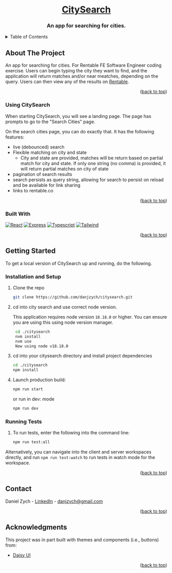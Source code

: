 <a name="readme-top"></a>
<br />

<div align="center">
  <a href="https://github.com/danjzych/citysearch">
    <h1>CitySearch</h1>
  </a>

  <h3 align="center">An app for searching for cities.</h3>

</div>

<!-- TABLE OF CONTENTS -->
<details>
  <summary>Table of Contents</summary>
  <ol>
    <li>
      <a href="#about-the-project">About The Project</a>
      <ul>
        <li><a href="#using-citysearch">Using CitySearch</a></li>
        <li><a href="#built-with">Built With</a></li>
      </ul>
    </li>
    <li>
      <a href="#getting-started">Getting Started</a>
      <ul>
        <li><a href="#installation-and-setup">Installation and Setup</a></li>
        <li><a href="#test">Running Tests</a></li>
      </ul>
    </li>
    <li><a href="#contact">Contact</a></li>
    <li><a href="#acknowledgments">Acknowledgments</a></li>
  </ol>
</details>

<!-- ABOUT THE PROJECT -->

## About The Project

An app for searching for cities. For Rentable FE Software Engineer coding exercise. Users can begin typing the city they want to find, and the application will return matches and/or near meatches, depending on the query. Users can then view any of the results on <a href="https://www.rentable.co" target="_blank">Rentable</a>.

<p align="right">(<a href="#readme-top">back to top</a>)</p>

### Using CitySearch

When starting CitySearch, you will see a landing page. The page has prompts to go to the "Search Cities" page.

On the search cities page, you can do exactly that. It has the following features:

- live (debounced) search
- Flexible matching on city and state
  - City and state are provided, matches will be return based on partial match for city and state. If only one string (no comma) is provided, it will return partial matches on city of state
- pagination of search results
- search persists as query string, allowing for search to persist on reload and be available for link sharing
- links to rentable.co

<p align="right">(<a href="#readme-top">back to top</a>)</p>

### Built With

[![React][React]][React-url]
[![Express][Express]][Express-url]
[![Typescript][Typescript-lang]][Typescript-url]
[![Tailwind][Tailwind-css]][Tailwind-url]

<p align="right">(<a href="#readme-top">back to top</a>)</p>

<!-- GETTING STARTED -->

## Getting Started

To get a local version of CitySearch up and running, do the following.

### Installation and Setup

1. Clone the repo

   ```sh
   git clone https://github.com/danjzych/citysearch.git
   ```

2. cd into city search and use correct node version.

   This application requires node version <code>18.18.0</code> or higher. You can ensure you are using this using node version manager.

   ```sh
    cd ./citysearch
    nvm install
    nvm use
    Now using node v18.18.0
   ```

3. cd into your citysearch directory and install project dependencies

   ```sh
   cd ./citysearch
   npm install
   ```

4. Launch production build:

   ```sh
   npm run start
   ```

   or run in dev: mode

   ```sh
   npm run dev
   ```

### Running Tests

1. To run tests, enter the following into the command line:

   ```sh
   npm run test:all
   ```

Alternatively, you can navigate into the client and server workspaces directly, and run <code>npm run test:watch</code> to run tests in watch mode for the workspace.

   <p align="right">(<a href="#readme-top">back to top</a>)</p>

<!-- CONTACT -->

## Contact

Daniel Zych - [LinkedIn](https://www.linkedin.com/in/danielzych/) - danjzych@gmail.com

<p align="right">(<a href="#readme-top">back to top</a>)</p>

<!-- ACKNOWLEDGMENTS -->

## Acknowledgments

This project was in part built with themes and components (i.e., buttons) from:

- [Daisy UI](https://daisyui.com/)

<p align="right">(<a href="#readme-top">back to top</a>)</p>

<!-- MARKDOWN LINKS & IMAGES -->

[React]: https://img.shields.io/badge/React-20232A?style=for-the-badge&logo=react&logoColor=61DAFB
[React-url]: https://react.dev/
[Typescript-lang]: https://img.shields.io/badge/TypeScript-007ACC?style=for-the-badge&logo=typescript&logoColor=white
[Typescript-url]: https://www.typescriptlang.org/
[Tailwind-css]: https://img.shields.io/badge/Tailwind_CSS-38B2AC?style=for-the-badge&logo=tailwind-css&logoColor=white
[Tailwind-url]: https://tailwindcss.com/
[Express]: https://img.shields.io/badge/Express%20js-000000?style=for-the-badge&logo=express&logoColor=white
[Express-url]: https://expressjs.com/
